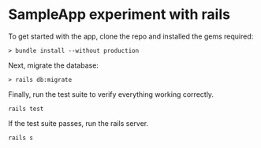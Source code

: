 # SampleApp experiment with rails

To get started with the app, clone the repo and installed the gems required:

```
> bundle install --without production
```
Next, migrate the database:
```
> rails db:migrate
```
Finally, run the test suite to verify everything working correctly.
```
rails test
```
If the test suite passes, run the rails server.
```
rails s
```
